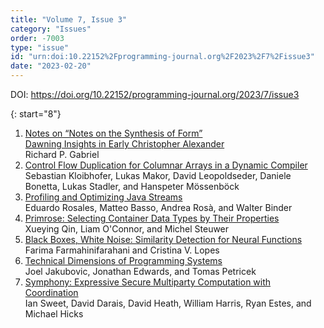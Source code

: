 ```yaml
---
title: "Volume 7, Issue 3"
category: "Issues"
order: -7003
type: "issue"
id: "urn:doi:10.22152%2Fprogramming-journal.org%2F2023%2F7%2Fissue3"
date: "2023-02-20"
---
```

DOI: <https://doi.org/10.22152/programming-journal.org/2023/7/issue3>





{: start="8"}
1. [Notes on “Notes on the Synthesis of Form”  
Dawning Insights in Early Christopher Alexander](/2023/7/8)  
Richard P. Gabriel
1. [Control Flow Duplication for Columnar Arrays in a Dynamic Compiler](/2023/7/9)  
Sebastian Kloibhofer, Lukas Makor, David Leopoldseder, Daniele Bonetta, Lukas Stadler, and Hanspeter Mössenböck
1. [Profiling and Optimizing Java Streams](/2023/7/10)  
Eduardo Rosales, Matteo Basso, Andrea Rosà, and Walter Binder
1. [Primrose: Selecting Container Data Types by Their Properties](/2023/7/11)  
Xueying Qin, Liam O'Connor, and Michel Steuwer
1. [Black Boxes, White Noise: Similarity Detection for Neural Functions](/2023/7/12)  
Farima Farmahinifarahani and Cristina V. Lopes
1. [Technical Dimensions of Programming Systems](/2023/7/13)  
Joel Jakubovic, Jonathan Edwards, and Tomas Petricek
1. [Symphony: Expressive Secure Multiparty Computation with Coordination](/2023/7/14)  
Ian Sweet, David Darais, David Heath, William Harris, Ryan Estes, and Michael Hicks



